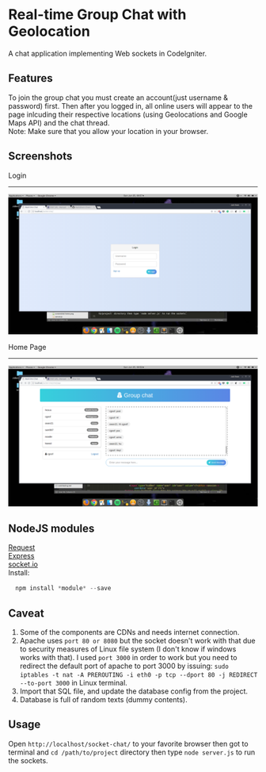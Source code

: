 # Real-time Group Chat with Geolocation
A chat application implementing Web sockets in CodeIgniter.

## Features
To join the group chat you must create an account(just username & password) first. Then after you logged in, all 
online users will appear to the page inlcuding their respective locations (using Geolocations and Google Maps API) and the chat thread.    
Note: Make sure that you allow your location in your browser.


## Screenshots  
 
Login
*** 

!["Home Page"](screenshot-login.png "Home")

Home Page
***

!["Login Page"](screenshot-home.png "Home")   

## NodeJS modules
[Request](https://www.npmjs.com/package/request)  
[Express](https://www.npmjs.com/package/express)  
[socket.io](https://www.npmjs.com/package/socket.io)  
Install:
```javascript
  npm install *module* --save
```

## Caveat
1. Some of the components are CDNs and needs internet connection.
2. Apache uses `port 80 or 8080` but the socket doesn't work with that due to security measures of Linux file system (I don't know if windows works with that). I used `port 3000` in order to work but you need to redirect the default port of apache to port 3000 by issuing: `sudo iptables -t nat -A PREROUTING -i eth0 -p tcp --dport 80 -j REDIRECT --to-port 3000` in Linux terminal.
3. Import that SQL file, and update the database config from the project.
4. Database is full of random texts (dummy contents).

## Usage
Open `http://localhost/socket-chat/` to your favorite browser then got to terminal and `cd /path/to/project` directory then type `node server.js` to run the sockets.
